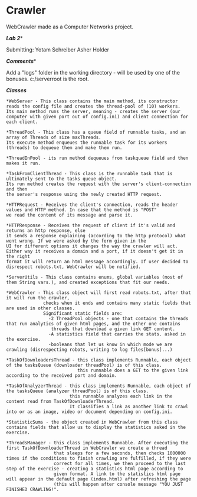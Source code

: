 # Crawler
WebCrawler made as a Computer Networks project.

*****************Lab 2******************

Submitting: 
Yotam Schreiber 
Asher Holder 


***Comments****

Add a "logs" folder in the working directory - will be used by one of the bonuses.
c:/serverroot is the root.

***Classes***
	
	*WebServer - This class contains the main method, its constructor reads the config file and creates the thread-pool of (10) workers.
	Its main method runs the server, meaning - creates the server (our computer with given port out of config.ini) and client connection for each client.
	
	*ThreadPool - This class has a queue field of runnable tasks, and an array of Threads of size maxThreads.
	Its execute method enqueues the runnable task for its workers (threads) to dequeue them and make them run.
	
	*ThreadInPool - its run method dequeues from taskqueue field and then makes it run. 
	
	*TaskFromClientThread - This class is the runnable task that is ultimately sent to the tasks queue object.
	Its run method creates the request with the server's client-connection and then
	the server's response using the newly created HTTP request.
	
	*HTTPRequest - Receives the client's connection, reads the header values and HTTP method. In case that the method is "POST"
	we read the content of its message and parse it.
	
	*HTTPResponse - Receives the request of client if it's valid and returns an http response, else
	it sends a response explaining (according to the http protocol) what went wrong. If we were asked by the form given in the
	UI for different options it changes the way the crawler will act. Either way it receives a domain and a port, if it doesn't get it in the right
	format it will return an html message accordingly. If user decided to disrespect robots.txt, WebCrawler will be notified.
	
	*ServerUtils - This class contains enums, global variables (most of them String vars.), and created exceptions that fit our needs.
	
	*WebCrawler - This class object will first read robots.txt, after that it will run the crawler, 
				  checks when it ends and contains many static fields that are used in other classes. 
			      Significant static fields are: 
					-2 ThreadPool objects - one that contains the threads that run analytics of given html pages, and the other one contains
					 threads that download a given link GET content.
					-A statistics field that carries the stats. asked in the exercise.
					-booleans that let us know in which mode we are crawling (disrespecting robots, writing to log files[bonus]...)
	
	*TaskOfDownloadersThread - this class implements Runnable, each object of the tasksQueue (downloader threadPool) is of this class.
							   this runnable does a GET to the given link according to the received port and domain.
	
	*TaskOfAnalyzerThread - this class implements Runnable, each object of the tasksQueue (analyzer threadPool) is of this class.
							this runnable analyzes each link in the content read from TaskOfDownloaderThread.
							It classifies a link as another link to crawl into or as an image, video or document depending on config.ini.
							
	*StatisticSums - the object created in WebCrawler from this class contains fields that allow us to display the statistics asked in the exercise.
	
	*ThreadsManager - this class implements Runnable. After executing the first TaskOfDownloaderThread in WebCrawler we create a thread 
					  that sleeps for a few seconds, then checks 1000000 times if the conditions to finish crawling are fulfilled, if they were
					  correct for all times, we then proceed to the last step of the exercise - creating a statistics html page according to 
					  given format. A link to the statistics html page will appear in the default page (index.html) after refreshing the page
					  (this will happen after console message "YOU JUST FINISHED CRAWLING!".
	

